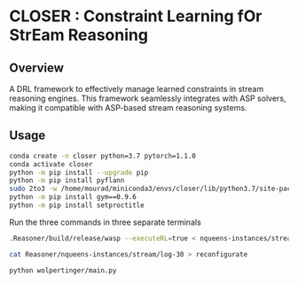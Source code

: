 # CLOSER : Constraint Learning fOr StrEam Reasoning
## Overview
A DRL framework to effectively manage learned constraints in stream reasoning engines. This framework seamlessly integrates with ASP solvers, making it compatible with ASP-based stream reasoning systems.
## Usage
```bash
conda create -n closer python=3.7 pytorch=1.1.0
conda activate closer
python -m pip install --upgrade pip
python -m pip install pyflann
sudo 2to3 -w /home/mourad/miniconda3/envs/closer/lib/python3.7/site-packages/pyflann
python -m pip install gym==0.9.6
python -m pip install setproctitle
```
Run the three commands in three separate terminals
```bash
.Reasoner/build/release/wasp --executeRL=true < nqueens-instances/stream/enc-30
```
```bash
cat Reasoner/nqueens-instances/stream/log-30 > reconfigurate
```
```bash
python wolpertinger/main.py
```
